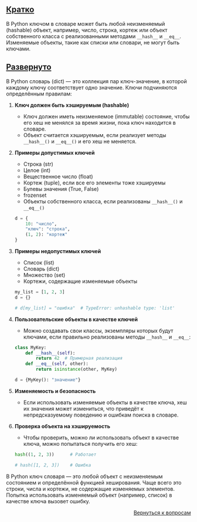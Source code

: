 ## <u>Кратко</u>

В Python ключом в словаре может быть любой неизменяемый (hashable) объект, например, число, строка, кортеж или объект
собственного класса с реализованными методами `__hash__` и `__eq__`. Изменяемые объекты, такие как списки или словари,
не могут быть ключами.

## <u>Развернуто</u>

В Python словарь (dict) — это коллекция пар ключ-значение, в которой каждому ключу соответствует одно значение. Ключи
подчиняются определённым правилам:

1. **Ключ должен быть хэшируемым (hashable)**
    - Ключ должен иметь неизменяемое (immutable) состояние, чтобы его хеш не менялся за время жизни, пока ключ
      находится в словаре.
    - Объект считается хэшируемым, если реализует методы `__hash__()` и `__eq__()` и его хеш не меняется.

2. **Примеры допустимых ключей**
    - Строка (str)
    - Целое (int)
    - Вещественное число (float)
    - Кортеж (tuple), если все его элементы тоже хэшируемы
    - Булевы значения (True, False)
    - frozenset
    - Объекты собственного класса, если реализованы `__hash__()` и `__eq__()`
    ```python
    d = {
        10: "число",
        "ключ": "строка",
        (1, 2): "кортеж"
    }
    ```

3. **Примеры недопустимых ключей**
    - Список (list)
    - Словарь (dict)
    - Множество (set)
    - Кортежи, содержащие изменяемые объекты
    ```python
    my_list = [1, 2, 3]
    d = {}

    # d[my_list] = "ошибка"  # TypeError: unhashable type: 'list'
    ```

4. **Пользовательские объекты в качестве ключей**
    - Можно создавать свои классы, экземпляры которых будут ключами, если правильно реализованы методы `__hash__`
      и `__eq__`:
    ```python
    class MyKey:
        def __hash__(self):
            return 42  # Примерная реализация
        def __eq__(self, other):
            return isinstance(other, MyKey)

    d = {MyKey(): "значение"}
    ```

5. **Изменяемость и безопасность**
    - Если использовать изменяемые объекты в качестве ключа, хеш их значения может измениться, что приведёт к
      непредсказуемому поведению и ошибкам поиска в словаре.

6. **Проверка объекта на хэшируемость**
    - Чтобы проверить, можно ли использовать объект в качестве ключа, можно попытаться получить его хеш:
    ```python
    hash((1, 2, 3))      # Работает

    # hash([1, 2, 3])    # Ошибка
    ```

В Python ключ словаря — это любой объект с неизменяемым состоянием и определённой функцией хеширования. Чаще всего это
строки, числа и кортежи, не содержащие изменяемых элементов. Попытка использовать изменяемый объект (например, список)
в качестве ключа вызовет ошибку.

<div align="right">

[Вернуться к вопросам](../Вопросы.md)

</div>
